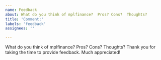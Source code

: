 ```yaml
---
name: Feedback
about: What do you think of mplfinance?  Pros? Cons?  Thoughts?
title: 'Comment:'
labels: 'feedback'
assignees: ''

---
```


What do you think of mplfinance?  Pros? Cons?  Thoughts?
Thank you for taking the time to provide feedback.  Much appreciated!
